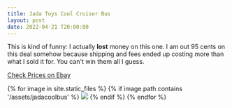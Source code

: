 ```yaml
---
title: Jada Toys Cool Cruiser Bus
layout: post
date: 2022-04-21 T20:00:00
---
```



This is kind of funny: I actually **lost** money on this one. I am out 95 cents on this deal somehow because shipping and fees ended up costing more than what I sold it for.  You can't win them all I guess.

[Check Prices on Ebay](https://www.ebay.com/sch/i.html?_from=R40&_trksid=p2334524.m570.l1313&_nkw=jada+toys+cool+bus&_sacat=0&LH_TitleDesc=0&_odkw=vintage+tin+bus&_osacat=0&mkcid=1&mkrid=711-53200-19255-0&siteid=0&campid=5338921011&toolid=11800&mkevt=1)


<div class="image-gallery">
  {% for image in site.static_files %}
    {% if image.path contains '/assets/jadacoolbus' %}
     <a href="{{image.path}}">  <img src="{{ image.path  | resize: "800x800" }}"></a>
{% endif %}
  {% endfor %}
</div>